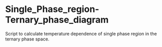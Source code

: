 # Single_Phase_region-Ternary_phase_diagram
Script to calculate temperature dependence of single phase region in the ternary phase space.
